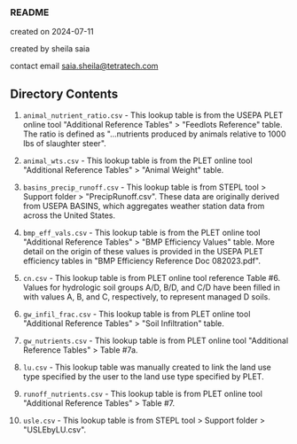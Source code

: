 ### README

created on 2024-07-11

created by sheila saia

contact email saia.sheila@tetratech.com

## Directory Contents

1. `animal_nutrient_ratio.csv` - This lookup table is from the USEPA PLET online tool "Additional Reference Tables" > "Feedlots Reference" table. The ratio is defined as "...nutrients produced by animals relative to 1000 lbs of slaughter steer".

2. `animal_wts.csv` - This lookup table is from the PLET online tool "Additional Reference Tables" > "Animal Weight" table.

3. `basins_precip_runoff.csv` - This lookup table is from STEPL tool > Support folder > "PrecipRunoff.csv". These data are originally derived from USEPA BASINS, which aggregates weather station data from across the United States.

4. `bmp_eff_vals.csv` - This lookup table is from the PLET online tool "Additional Reference Tables" > "BMP Efficiency Values" table. More detail on the origin of these values is provided in the USEPA PLET efficiency tables in "BMP Efficiency Reference Doc 082023.pdf".

5. `cn.csv` - This lookup table is from PLET online tool reference Table #6. Values for hydrologic soil groups A/D, B/D, and C/D have been filled in with values A, B, and C, respectively, to represent managed D soils.

6. `gw_infil_frac.csv` - This lookup table is from PLET online tool "Additional Reference Tables" > "Soil Infiltration" table.

7. `gw_nutrients.csv` - This lookup table is from PLET online tool "Additional Reference Tables" > Table #7a.

8. `lu.csv` - This lookup table was manually created to link the land use type specified by the user to the land use type specified by PLET.

9. `runoff_nutrients.csv` - This lookup table is from PLET online tool "Additional Reference Tables" > Table #7.

10. `usle.csv` - This lookup table is from STEPL tool > Support folder > "USLEbyLU.csv".